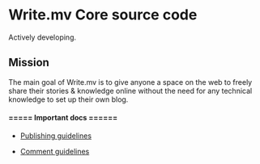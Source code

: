 # Write.mv Core source code

Actively developing.

## Mission

The main goal of Write.mv is to give anyone a space on the web to freely share their stories & knowledge online without the need for any technical knowledge to set up their own blog. 


#### ===== Important docs ======

- [Publishing guidelines](PublishingGuideline.md)

- [Comment guidelines](CommentGuideline.md)
